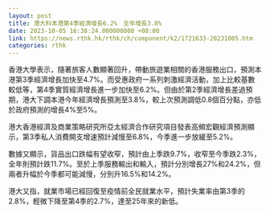 ```yaml
---
layout: post
title: 港大料本港第4季經濟增長6.2%　全年增長3.8%
date: 2023-10-05 16:38:24.000000000 +08:00
link: https://news.rthk.hk/rthk/ch/component/k2/1721633-20231005.htm
categories: rthk
---
```


香港大學表示，隨著旅客人數顯著回升，帶動旅遊業相關的香港服務出口，預測本港第3季經濟增長加快至4.7%。而受惠政府一系列刺激經濟活動，加上比較基數較低等，第4季實質經濟增長進一步加快至6.2%。但由於第2季經濟增長差過預期，港大下調本港今年經濟增長預測至3.8%，較上次預測調低0.8個百分點，亦低於政府預測的增長4%至5%。

港大香港經濟及商業策略研究所亞太經濟合作研究項目發表高頻宏觀經濟預測顯示，第3季私人消費開支增速預計減慢至6.8%，今季進一步放緩至5.2%。

數據又顯示，貨品出口跌幅有望收窄，預計由上季跌9.7%，收窄至今季跌2.3%，全年則預計跌11.7%。至於上季服務輸出和輸入，預計分別增長27%和24.2%，但兩者升幅於今季都可能減慢，分別升16.5%和14.2%。

港大又指，就業市場已經回復至疫情前全民就業水平，預計失業率由第3季的2.8%，輕微下降至第4季的2.7%，達至25年來的新低。
